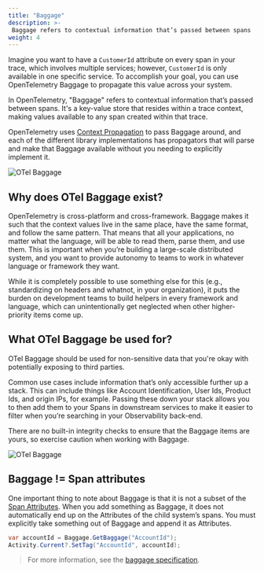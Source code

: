 ```yaml
---
title: "Baggage"
description: >-
 Baggage refers to contextual information that’s passed between spans
weight: 4
---
```


Imagine you want to have a `CustomerId` attribute on every span in your trace,
which involves multiple services; however, `CustomerId` is only available in one
specific service. To accomplish your goal, you can use OpenTelemetry Baggage to
propagate this value across your system.

In OpenTelemetry, "Baggage" refers to contextual information that’s passed
between spans. It's a key-value store that resides within a trace context,
making values available to any span created within that trace.

OpenTelemetry uses [Context Propagation](/docs/concepts/signals/traces/#context-propagation) to pass Baggage
around, and each of the different library implementations has propagators that
will parse and make that Baggage available without you needing to explicitly
implement it.

![OTel Baggage](/img/otel_baggage.png)

## Why does OTel Baggage exist?

OpenTelemetry is cross-platform and cross-framework. Baggage makes it such that
the context values live in the same place, have the same format, and follow the
same pattern. That means that all your applications, no matter what the
language, will be able to read them, parse them, and use them. This is important
when you’re building a large-scale distributed system, and you want to provide
autonomy to teams to work in whatever language or framework they want.

While it is completely possible to use something else for this (e.g.,
standardizing on headers and whatnot, in your organization), it puts the burden
on development teams to build helpers in every framework and language, which can
unintentionally get neglected when other higher-priority items come up.

## What OTel Baggage be used for?

OTel Baggage should be used for non-sensitive data that you're okay with
potentially exposing to third parties.

Common use cases include information that’s only accessible further up a stack.
This can include things like Account Identification, User Ids, Product Ids, and
origin IPs, for example. Passing these down your stack allows you to then add
them to your Spans in downstream services to make it easier to filter when
you’re searching in your Observability back-end.

There are no built-in integrity checks to ensure that the Baggage items are
yours, so exercise caution when working with Baggage.

![OTel Baggage](/img/otel_baggage-2.png)

## Baggage != Span attributes

One important thing to note about Baggage is that it is not a subset of the
[Span Attributes](/docs/concepts/signals/traces/#attributes). When you add something as Baggage, it does not
automatically end up on the Attributes of the child system’s spans. You must
explicitly take something out of Baggage and append it as Attributes.

```csharp
var accountId = Baggage.GetBaggage("AccountId");
Activity.Current?.SetTag("AccountId", accountId);
```

> For more information, see the [baggage specification][].

[baggage specification]: /docs/reference/specification/overview/#baggage-signal
